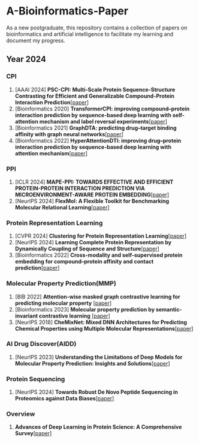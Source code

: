 # A-Bioinformatics-Paper
As a new postgraduate, this repository contains a collection of papers on bioinformatics and artificial intelligence to facilitate my learning and document my progress.
## Year 2024
### CPI
1. [AAAI 2024] **PSC-CPI: Multi-Scale Protein Sequence-Structure Contrasting for Efficient and Generalizable Compound-Protein Interaction Prediction**[[paper]](https://arxiv.org/pdf/2402.08198)
2. [Bioinformatics 2020] **TransformerCPI: improving compound–protein interaction prediction by sequence-based deep learning with self-attention mechanism and label reversal experiments**[[paper]](https://academic.oup.com/bioinformatics/article-pdf/36/16/4406/50676855/btaa524.pdf)
3. [Bioinformatics 2021] **GraphDTA: predicting drug–target binding affinity with graph neural networks**[[paper]](https://academic.oup.com/bioinformatics/article-pdf/37/8/1140/50340643/btaa921.pdf)
4. [Bioinformatics 2022] **HyperAttentionDTI: improving drug–protein interaction prediction by sequence-based deep learning with attention mechanism**[[paper]](https://academic.oup.com/bioinformatics/article-pdf/38/3/655/49008432/btab715.pdf)
### PPI
1. [ICLR 2024] **MAPE-PPI: TOWARDS EFFECTIVE AND EFFICIENT PROTEIN-PROTEIN INTERACTION PREDICTION VIA MICROENVIRONMENT-AWARE PROTEIN EMBEDDING**[[paper]](https://arxiv.org/pdf/2402.14391)
2. [NeurIPS 2024] **FlexMol: A Flexible Toolkit for Benchmarking Molecular Relational Learning**[[paper]](https://steven51516.github.io/assets/pdf/flexmol.pdf)
### Protein Representation Learning
1. [CVPR 2024] **Clustering for Protein Representation Learning**[[paper]](https://arxiv.org/pdf/2404.00254)
2. [NeurIPS 2024] **Learning Complete Protein Representation by Dynamically Coupling of Sequence and Structure**[[paper]](https://neurips.cc/virtual/2024/poster/96915)
3. [Bioinformatics 2022] **Cross-modality and self-supervised protein embedding for compound–protein affinity and contact prediction**[[paper]](https://academic.oup.com/bioinformatics/article-pdf/38/Supplement_2/ii68/49886672/btac470.pdf)
### Molecular Property Prediction(MMP)
1. [BIB 2022] **Attention-wise masked graph contrastive learning for predicting molecular property** [[paper]](https://doi.org/10.1093/bib/bbac303)
2. [Bioinformatics 2023] **Molecular property prediction by semantic-invariant contrastive learning** [[paper]](https://doi.org/10.1093/bioinformatics/btad462)
3. [NeurIPS 2018] **CheMixNet: Mixed DNN Architectures for Predicting Chemical Properties using Multiple Molecular Representations**[[paper]](https://arxiv.org/pdf/1811.08283)
### AI Drug Discover(AIDD)
1. [NeurIPS 2023] **Understanding the Limitations of Deep Models for Molecular Property Prediction: Insights and Solutions**[[paper]](https://openreview.net/pdf?id=NLFqlDeuzt)
### Protein Sequencing
1. [NeurIPS 2024] **Towards Robust De Novo Peptide Sequencing in Proteomics against Data Biases**[[paper]](https://arxiv.org/abs/2403.07013)
### Overview
1. **Advances of Deep Learning in Protein Science: A Comprehensive Survey**[[paper]](https://arxiv.org/pdf/2403.05314)
